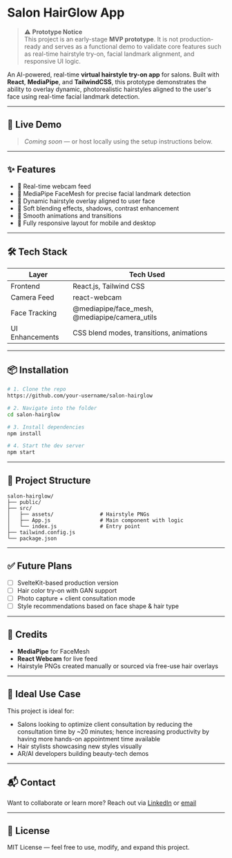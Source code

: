 # Salon HairGlow App

> ⚠️ **Prototype Notice**  
> This project is an early-stage **MVP prototype**. It is not production-ready and serves as a functional demo to validate core features such as real-time hairstyle try-on, facial landmark alignment, and responsive UI logic.


An AI-powered, real-time **virtual hairstyle try-on app** for salons. Built with **React**, **MediaPipe**, and **TailwindCSS**, this prototype demonstrates the ability to overlay dynamic, photorealistic hairstyles aligned to the user's face using real-time facial landmark detection.

---

## 🚀 Live Demo

> *Coming soon* — or host locally using the setup instructions below.

---

## ✨ Features

* 🎥 Real-time webcam feed
* 🧠 MediaPipe FaceMesh for precise facial landmark detection
* 🎨 Dynamic hairstyle overlay aligned to user face
* 🌟 Soft blending effects, shadows, contrast enhancement
* 🔁 Smooth animations and transitions
* 📱 Fully responsive layout for mobile and desktop

---

## 🛠 Tech Stack

| Layer           | Tech Used                                       |
| --------------- | ----------------------------------------------- |
| Frontend        | React.js, Tailwind CSS                          |
| Camera Feed     | react-webcam                                    |
| Face Tracking   | @mediapipe/face\_mesh, @mediapipe/camera\_utils |
| UI Enhancements | CSS blend modes, transitions, animations        |

---

## 📦 Installation

```bash
# 1. Clone the repo
https://github.com/your-username/salon-hairglow

# 2. Navigate into the folder
cd salon-hairglow

# 3. Install dependencies
npm install

# 4. Start the dev server
npm start
```

---

## 📂 Project Structure

```
salon-hairglow/
├── public/
├── src/
│   ├── assets/               # Hairstyle PNGs
│   ├── App.js                # Main component with logic
│   └── index.js              # Entry point
├── tailwind.config.js
└── package.json
```

---

## ✅ Future Plans

* [ ] SvelteKit-based production version
* [ ] Hair color try-on with GAN support
* [ ] Photo capture + client consultation mode
* [ ] Style recommendations based on face shape & hair type

---

## 📌 Credits

* **MediaPipe** for FaceMesh
* **React Webcam** for live feed
* Hairstyle PNGs created manually or sourced via free-use hair overlays

---

## 💼 Ideal Use Case

This project is ideal for:

* Salons looking to optimize client consultation by reducing the consultation time by ~20 minutes; hence increasing productivity by having more hands-on appointment time available
* Hair stylists showcasing new styles visually
* AR/AI developers building beauty-tech demos

---

## 📬 Contact

Want to collaborate or learn more?
Reach out via [LinkedIn](https://linkedin.com) or [email](mailto:you@example.com)

---

## 📘 License

MIT License — feel free to use, modify, and expand this project.
